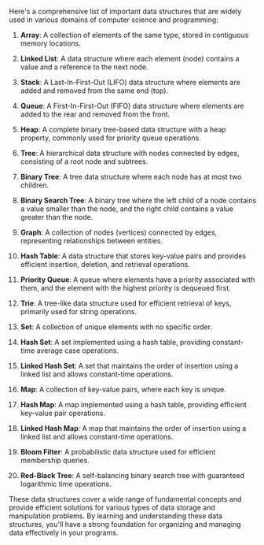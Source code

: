 Here's a comprehensive list of important data structures that are widely used in various domains of computer science and programming:

1. **Array**: A collection of elements of the same type, stored in contiguous memory locations.

2. **Linked List**: A data structure where each element (node) contains a value and a reference to the next node.

3. **Stack**: A Last-In-First-Out (LIFO) data structure where elements are added and removed from the same end (top).

4. **Queue**: A First-In-First-Out (FIFO) data structure where elements are added to the rear and removed from the front.

5. **Heap**: A complete binary tree-based data structure with a heap property, commonly used for priority queue operations.

6. **Tree**: A hierarchical data structure with nodes connected by edges, consisting of a root node and subtrees.

7. **Binary Tree**: A tree data structure where each node has at most two children.

8. **Binary Search Tree**: A binary tree where the left child of a node contains a value smaller than the node, and the right child contains a value greater than the node.

9. **Graph**: A collection of nodes (vertices) connected by edges, representing relationships between entities.

10. **Hash Table**: A data structure that stores key-value pairs and provides efficient insertion, deletion, and retrieval operations.

11. **Priority Queue**: A queue where elements have a priority associated with them, and the element with the highest priority is dequeued first.

12. **Trie**: A tree-like data structure used for efficient retrieval of keys, primarily used for string operations.

13. **Set**: A collection of unique elements with no specific order.

14. **Hash Set**: A set implemented using a hash table, providing constant-time average case operations.

15. **Linked Hash Set**: A set that maintains the order of insertion using a linked list and allows constant-time operations.

16. **Map**: A collection of key-value pairs, where each key is unique.

17. **Hash Map**: A map implemented using a hash table, providing efficient key-value pair operations.

18. **Linked Hash Map**: A map that maintains the order of insertion using a linked list and allows constant-time operations.

19. **Bloom Filter**: A probabilistic data structure used for efficient membership queries.

20. **Red-Black Tree**: A self-balancing binary search tree with guaranteed logarithmic time operations.

These data structures cover a wide range of fundamental concepts and provide efficient solutions for various types of data storage and manipulation problems. By learning and understanding these data structures, you'll have a strong foundation for organizing and managing data effectively in your programs.
